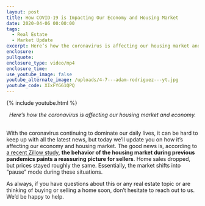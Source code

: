 ```yaml
---
layout: post
title: How COVID-19 is Impacting Our Economy and Housing Market
date: 2020-04-06 00:00:00
tags:
  - Real Estate
  - Market Update
excerpt: Here’s how the coronavirus is affecting our housing market and economy.
enclosure:
pullquote:
enclosure_type: video/mp4
enclosure_time:
use_youtube_image: false
youtube_alternate_image: /uploads/4-7---adam-rodriguez---yt.jpg
youtube_code: XIxFYG61QPQ
---
```


{% include youtube.html %}

<center><em>Here&rsquo;s how the coronavirus is affecting our housing market and economy.</em></center>

<br>With the coronavirus continuing to dominate our daily lives, it can be hard to keep up with all the latest news, but today we’ll update you on how it’s affecting our economy and housing market. The good news is, according to <u><a target="_blank" href="https://www.zillow.com/research/pandemic-literature-review-26643/">a recent Zillow study</a></u>, **the behavior of the housing market during previous pandemics paints a reassuring picture for sellers**. Home sales dropped, but prices stayed roughly the same. Essentially, the market shifts into “pause” mode during these situations.

As always, if you have questions about this or any real estate topic or are thinking of buying or selling a home soon, don’t hesitate to reach out to us. We’d be happy to help.